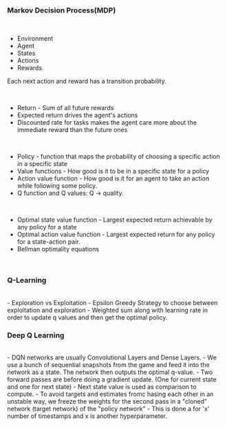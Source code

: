 ### Markov Decision Process(MDP)

<br/>

- Environment
- Agent
- States
- Actions
- Rewards


Each next action and reward has a transition probability.

<br/>

- Return - Sum of all future rewards
- Expected return drives the agent's actions
- Discounted rate for tasks makes the agent care more about the immediate reward than the future ones

<br/>

- Policy - function that maps the probability of choosing a specific action in a specific state
- Value functions - How good is it to be in a specific state for a policy
- Action value function - How good is it for an agent to take an action while following some policy.
- Q function and Q values: Q -> quality.


<br/>

- Optimal state value function - Largest expected return achievable by any policy for a state
- Optimal action value function - Largest expected return for any policy for a state-action pair.
- Bellman optimality equations

<br/>

### Q-Learning

<br/>
- Exploration vs Exploitation
- Epsilon Greedy Strategy to choose between exploitation and exploration
- Weighted sum along with learning rate in order to update q values and then get the optimal policy.

<br/>

### Deep Q Learning

<br/>
- DQN networks are usually Convolutional Layers and Dense Layers.
- We use a bunch of sequential snapshots from the game and feed it into the network as a state. The network then outputs the optimal q-value.
- Two forward passes are before doing a gradient update. (One for current state and one for next state)
- Next state value is used as comparison to compute.
- To avoid targets and estimates fromc hasing each other in an unstable way, we freeze the weights for the second pass in a "cloned" network (target network) of the "policy network"
- This is done a for 'x' number of timestamps and x is another hyperparameter. 
